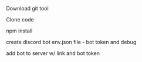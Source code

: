 Download git tool

Clone code

npm install


create discord bot
env.json file - bot token and debug

add bot to server w/ link and bot token
